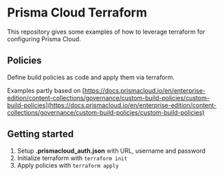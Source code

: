 # Prisma Cloud Terraform

This repository gives some examples of how to leverage terraform for configuring Prisma Cloud.

## Policies
Define build policies as code and apply them via terraform.

Examples partly based on [https://docs.prismacloud.io/en/enterprise-edition/content-collections/governance/custom-build-policies/custom-build-policies](https://docs.prismacloud.io/en/enterprise-edition/content-collections/governance/custom-build-policies/custom-build-policies)


## Getting started
1. Setup **.prismacloud_auth.json** with URL, username and password
2. Initialize terraform with `terraform init`
3. Apply policies with `terraform apply`

